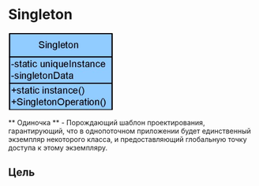# Singleton
![Image alt](https://github.com/sergeybushuev/Singleton/raw/master/UML.png)

** Одиночка ** - Порождающий шаблон проектирования, гарантирующий, что в однопоточном приложении будет единственный экземпляр некоторого класса, и предоставляющий глобальную точку доступа к этому экземпляру.
## Цель
